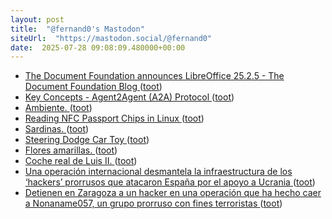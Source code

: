```yaml
---
layout: post
title:  "@fernand0's Mastodon"
siteUrl:  "https://mastodon.social/@fernand0"
date:  2025-07-28 09:08:09.480000+00:00
---
```

*  [The Document Foundation announces LibreOffice 25.2.5 - The Document Foundation Blog ](https://blog.documentfoundation.org/blog/2025/07/17/tdf-announces-libreoffice-25-2-5) ([toot](https://mastodon.social/@fernand0/114930069633790844))
*  [Key Concepts - Agent2Agent (A2A) Protocol ](https://a2a-protocol.org/latest/topics/key-concepts/#fundamental-communication-element) ([toot](https://mastodon.social/@fernand0/114929923968074543))
*  [Ambiente. ](https://avecesunafoto.wordpress.com/2025/07/28/ambiente) ([toot](https://mastodon.social/@fernand0/114929798587980423))
*  [Reading NFC Passport Chips in Linux ](https://shkspr.mobi/blog/2025/06/reading-nfc-passport-chips-in-linux) ([toot](https://mastodon.social/@fernand0/114928293616245103))
*  [Sardinas. ](https://avecesunafoto.wordpress.com/2025/07/27/sardinas) ([toot](https://mastodon.social/@fernand0/114926624532031765))
*  [Steering Dodge Car Toy   ](https://makerworld.com/en/models/1431712-mini-arcade-steering-dodge-car-toy#profileId-1488796) ([toot](https://mastodon.social/@fernand0/114926446202296759))
*  [Flores amarillas. ](https://avecesunafoto.wordpress.com/2025/07/27/flores-amarillas-4) ([toot](https://mastodon.social/@fernand0/114926181429004471))
*  [Coche real de Luis II. ](https://www.flickr.com/photos/fernand0/54654536458) ([toot](https://mastodon.social/@fernand0/114926115500773722))
*  [Una operación internacional desmantela la infraestructura de los ‘hackers’ prorrusos que atacaron España por el apoyo a Ucrania ](https://elpais.com/espana/2025-07-16/una-operacion-internacional-desmantela-la-infraestructura-de-los-hackers-prorrusos-que-atacaron-espana-por-el-apoyo-a-ucrania.htm) ([toot](https://mastodon.social/@fernand0/114926090198947487))
*  [Detienen en Zaragoza a un hacker en una operación que ha hecho caer a Nonaname057, un grupo prorruso con fines terroristas ](https://www.genbeta.com/actualidad/detienen-zaragoza-a-hacker-operacion-que-ha-hecho-caer-a-nonaname057-grupo-prorruso-fines-terrorista) ([toot](https://mastodon.social/@fernand0/114925976256435245))
